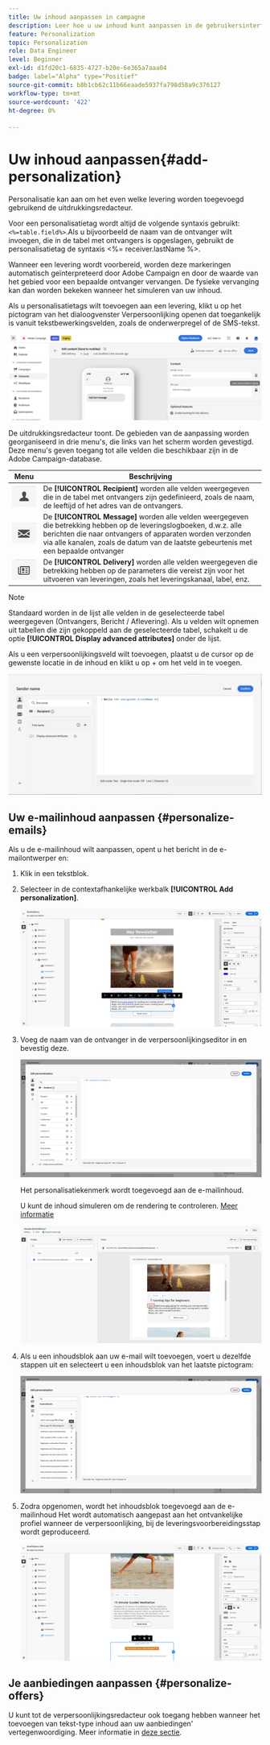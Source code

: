 ```yaml
---
title: Uw inhoud aanpassen in campagne
description: Leer hoe u uw inhoud kunt aanpassen in de gebruikersinterface van Adobe Campaign
feature: Personalization
topic: Personalization
role: Data Engineer
level: Beginner
exl-id: d1fd20c1-6835-4727-b20e-6e365a7aaa04
badge: label="Alpha" type="Positief"
source-git-commit: b8b1cb62c11b66eaade5937fa798d58a9c376127
workflow-type: tm+mt
source-wordcount: '422'
ht-degree: 0%

---
```



# Uw inhoud aanpassen{#add-personalization}

Personalisatie kan aan om het even welke levering worden toegevoegd gebruikend de uitdrukkingsredacteur.

Voor een personalisatietag wordt altijd de volgende syntaxis gebruikt: `<%=table.field%>`.Als u bijvoorbeeld de naam van de ontvanger wilt invoegen, die in de tabel met ontvangers is opgeslagen, gebruikt de personalisatietag de syntaxis &lt;%= receiver.lastName %>.

Wanneer een levering wordt voorbereid, worden deze markeringen automatisch geïnterpreteerd door Adobe Campaign en door de waarde van het gebied voor een bepaalde ontvanger vervangen. De fysieke vervanging kan dan worden bekeken wanneer het simuleren van uw inhoud.

Als u personalisatietags wilt toevoegen aan een levering, klikt u op het pictogram van het dialoogvenster Verpersoonlijking openen dat toegankelijk is vanuit tekstbewerkingsvelden, zoals de onderwerpregel of de SMS-tekst.

![](assets/perso-access.png)

De uitdrukkingsredacteur toont. De gebieden van de aanpassing worden georganiseerd in drie menu&#39;s, die links van het scherm worden gevestigd. Deze menu&#39;s geven toegang tot alle velden die beschikbaar zijn in de Adobe Campaign-database.

| Menu | Beschrijving |
|-----|------------|
| ![](assets/do-not-localize/perso-recipients-menu.png) | De **[!UICONTROL Recipient]** worden alle velden weergegeven die in de tabel met ontvangers zijn gedefinieerd, zoals de naam, de leeftijd of het adres van de ontvangers. |
| ![](assets/do-not-localize/perso-message-menu.png) | De **[!UICONTROL Message]** worden alle velden weergegeven die betrekking hebben op de leveringslogboeken, d.w.z. alle berichten die naar ontvangers of apparaten worden verzonden via alle kanalen, zoals de datum van de laatste gebeurtenis met een bepaalde ontvanger |
| ![](assets/do-not-localize/perso-delivery-menu.png) | De **[!UICONTROL Delivery]** worden alle velden weergegeven die betrekking hebben op de parameters die vereist zijn voor het uitvoeren van leveringen, zoals het leveringskanaal, label, enz. |

>[!NOTE]
>
>Standaard worden in de lijst alle velden in de geselecteerde tabel weergegeven (Ontvangers, Bericht / Aflevering). Als u velden wilt opnemen uit tabellen die zijn gekoppeld aan de geselecteerde tabel, schakelt u de optie **[!UICONTROL Display advanced attributes]** onder de lijst.

Als u een verpersoonlijkingsveld wilt toevoegen, plaatst u de cursor op de gewenste locatie in de inhoud en klikt u op + om het veld in te voegen.

![](assets/perso-insert-field.png)

## Uw e-mailinhoud aanpassen {#personalize-emails}

Als u de e-mailinhoud wilt aanpassen, opent u het bericht in de e-mailontwerper en:

1. Klik in een tekstblok.
1. Selecteer in de contextafhankelijke werkbalk **[!UICONTROL Add personalization]**.

   ![](assets/perso-add-to-content.png)

1. Voeg de naam van de ontvanger in de verpersoonlijkingseditor in en bevestig deze.

   ![](assets/perso-add-name.png)

   Het personalisatiekenmerk wordt toegevoegd aan de e-mailinhoud.

   U kunt de inhoud simuleren om de rendering te controleren. [Meer informatie](../preview-test/preview-content.md)

   ![](assets/perso-rendering.png)

1. Als u een inhoudsblok aan uw e-mail wilt toevoegen, voert u dezelfde stappen uit en selecteert u een inhoudsblok van het laatste pictogram:

   ![](assets/perso-insert-block.png)

1. Zodra opgenomen, wordt het inhoudsblok toegevoegd aan de e-mailinhoud Het wordt automatisch aangepast aan het ontvankelijke profiel wanneer de verpersoonlijking, bij de leveringsvoorbereidingsstap wordt geproduceerd.

   ![](assets/perso-content-block-in-email.png)


## Je aanbiedingen aanpassen {#personalize-offers}

U kunt tot de verpersoonlijkingsredacteur ook toegang hebben wanneer het toevoegen van tekst-type inhoud aan uw aanbiedingen&#39; vertegenwoordiging. Meer informatie in [deze sectie](../content/offers.md).

